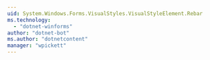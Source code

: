 ```yaml
---
uid: System.Windows.Forms.VisualStyles.VisualStyleElement.Rebar
ms.technology: 
  - "dotnet-winforms"
author: "dotnet-bot"
ms.author: "dotnetcontent"
manager: "wpickett"
---
```

